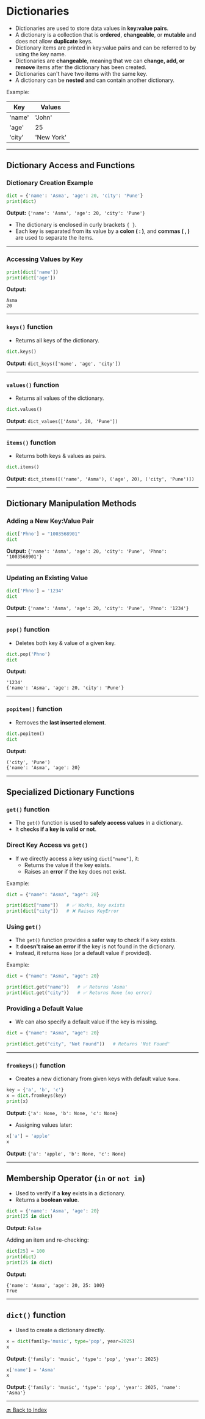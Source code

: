 # Dictionaries

- Dictionaries are used to store data values in **key:value pairs**.  
- A dictionary is a collection that is **ordered**, **changeable**, or **mutable** and does not allow **duplicate** keys.  
- Dictionary items are printed in key:value pairs and can be referred to by using the key name.  
- Dictionaries are **changeable**, meaning that we can **change, add, or remove** items after the dictionary has been created.  
- Dictionaries can't have two items with the same key.  
- A dictionary can be **nested** and can contain another dictionary.  

Example:  

| **Key** | **Values**   |
|---------|--------------|
| 'name'  | 'John'       |
| 'age'   | 25           |
| 'city'  | 'New York'   |

---

## Dictionary Access and Functions

### Dictionary Creation Example

```python
dict = {'name': 'Asma', 'age': 20, 'city': 'Pune'}
print(dict)
````

**Output:**
`{'name': 'Asma', 'age': 20, 'city': 'Pune'}`

* The dictionary is enclosed in curly brackets `{ }`.
* Each key is separated from its value by a **colon ( : )**, and **commas ( , )** are used to separate the items.

---

### Accessing Values by Key

```python
print(dict['name'])
print(dict['age'])
```

**Output:**

```
Asma
20
```

---

### `keys()` function

* Returns all keys of the dictionary.

```python
dict.keys()
```

**Output:**
`dict_keys(['name', 'age', 'city'])`

---

### `values()` function

* Returns all values of the dictionary.

```python
dict.values()
```

**Output:**
`dict_values(['Asma', 20, 'Pune'])`

---

### `items()` function

* Returns both keys & values as pairs.

```python
dict.items()
```

**Output:**
`dict_items([('name', 'Asma'), ('age', 20), ('city', 'Pune')])`

---

## Dictionary Manipulation Methods

### Adding a New Key:Value Pair

```python
dict['Phno'] = "1003568901"
dict
```

**Output:**
`{'name': 'Asma', 'age': 20, 'city': 'Pune', 'Phno': '1003568901'}`

---

### Updating an Existing Value

```python
dict['Phno'] = '1234'
dict
```

**Output:**
`{'name': 'Asma', 'age': 20, 'city': 'Pune', 'Phno': '1234'}`

---

### `pop()` function

* Deletes both key & value of a given key.

```python
dict.pop('Phno')
dict
```

**Output:**

```
'1234'
{'name': 'Asma', 'age': 20, 'city': 'Pune'}
```

---

### `popitem()` function

* Removes the **last inserted element**.

```python
dict.popitem()
dict
```

**Output:**

```
('city', 'Pune')
{'name': 'Asma', 'age': 20}
```

---

## Specialized Dictionary Functions

### `get()` function

- The `get()` function is used to **safely access values** in a dictionary.  
- It **checks if a key is valid or not**.  



### Direct Key Access vs `get()`

- If we directly access a key using `dict["name"]`, it:  
  - Returns the value if the key exists.  
  - Raises an **error** if the key does not exist.  

Example:  

```python
dict = {"name": "Asma", "age": 20}

print(dict["name"])   # ✅ Works, key exists
print(dict["city"])   # ❌ Raises KeyError
````



### Using `get()`

* The `get()` function provides a safer way to check if a key exists.
* It **doesn't raise an error** if the key is not found in the dictionary.
* Instead, it returns `None` (or a default value if provided).

Example:

```python
dict = {"name": "Asma", "age": 20}

print(dict.get("name"))   # ✅ Returns 'Asma'
print(dict.get("city"))   # ✅ Returns None (no error)
```



### Providing a Default Value

* We can also specify a default value if the key is missing.

```python
dict = {"name": "Asma", "age": 20}

print(dict.get("city", "Not Found"))   # Returns 'Not Found'
```

---

### `fromkeys()` function

* Creates a new dictionary from given keys with default value `None`.

```python
key = {'a', 'b', 'c'}
x = dict.fromkeys(key)
print(x)
```

**Output:**
`{'a': None, 'b': None, 'c': None}`

* Assigning values later:

```python
x['a'] = 'apple'
x
```

**Output:**
`{'a': 'apple', 'b': None, 'c': None}`

---

## Membership Operator (`in` or `not in`)

* Used to verify if a **key** exists in a dictionary.
* Returns a **boolean value**.

```python
dict = {'name': 'Asma', 'age': 20}
print(25 in dict)
```

**Output:**
`False`

Adding an item and re-checking:

```python
dict[25] = 100
print(dict)
print(25 in dict)
```

**Output:**

```
{'name': 'Asma', 'age': 20, 25: 100}
True
```

---

## `dict()` function

* Used to create a dictionary directly.

```python
x = dict(family='music', type='pop', year=2025)
x
```

**Output:**
`{'family': 'music', 'type': 'pop', 'year': 2025}`

```python
x['name'] = 'Asma'
x
```

**Output:**
`{'family': 'music', 'type': 'pop', 'year': 2025, 'name': 'Asma'}`

---
[🔙 Back to Index](README.md)
